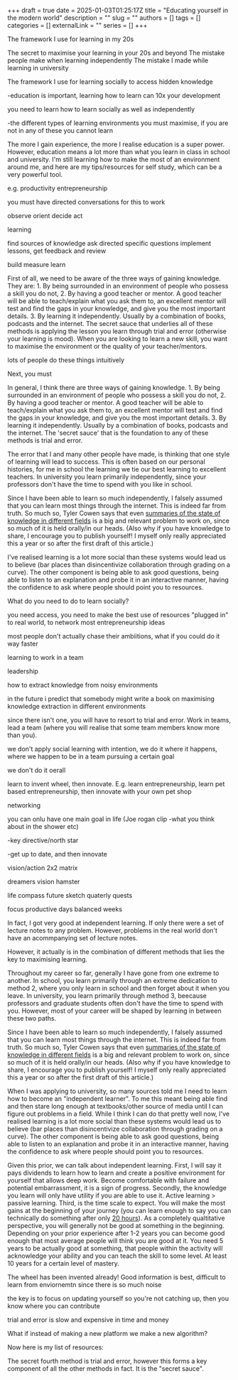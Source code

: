 +++ 
draft = true
date = 2025-01-03T01:25:17Z
title = "Educating yourself in the modern world"
description = ""
slug = ""
authors = []
tags = []
categories = []
externalLink = ""
series = []
+++



The framework I use for learning in my 20s

The secret to maximise your learning in your 20s and beyond
The mistake people make when learning independently
The mistake I made while learning in university

The framework I use for learning socially to access hidden knowledge


-education is important, learning how to learn can 10x your development

you need to learn how to learn socially as well as independently

-the different types of learning environments you must maximise, if you are not in any of these you cannot learn


The more I gain experience, the more I realise education is a super power. However, education means a lot more than what you learn in class in school and university. I'm still learning how to make the most of an environment around me, and here are my tips/resources for self study, which can be a very powerful tool.

e.g. productivity
entrepreneurship

you must have directed conversations for this to work

observe orient decide act

learning 

find sources of knowledge
ask directed specific questions
implement lessons, get feedback and review

build measure learn

First of all, we need to be aware of the three ways of gaining knowledge. They are: 1. By being surrounded in an environment of people who possess a skill you do not, 2. By having a good teacher or mentor. A good teacher will be able to teach/explain what you ask them to, an excellent mentor will test and find the gaps in your knowledge, and give you the most important details. 3. By learning it independently. Usually by a combination of books, podcasts and the internet. The secret sauce that underlies all of these methods is applying the lesson you learn through trial and error (otherwise your learning is mood). When you are looking to learn a new skill, you want to maximise the environment or the quality of your teacher/mentors.

lots of people do these things intuitively


Next, you must 






In general, I think there are three ways of gaining knowledge. 1. By being surrounded in an environment of people who possess a skill you do not, 2. By having a good teacher or mentor. A good teacher will be able to teach/explain what you ask them to, an excellent mentor will test and find the gaps in your knowledge, and give you the most important details. 3. By learning it independently. Usually by a combination of books, podcasts and the internet. The 'secret sauce' that is the foundation to any of these methods is trial and error.

The error that I and many other people have made, is thinking that one style of learning will lead to success. This is often based on our personal histories, for me in school the learning we tie our best learning to excellent teachers. In university you learn primarily independently, since your professors don't have the time to spend with you like in school.


Since I have been able to learn so much independently, I falsely assumed that you can learn most things through the internet. This is indeed far from truth. So much so, Tyler Cowen says that even [summaries of the state of knowledge in different fields](https://marginalrevolution.com/marginalrevolution/2019/12/work-on-these-things.html?commentID=160017231) is a big and relevant problem to work on, since so much of it is held orally/in our heads. (Also why if you have knowledge to share, I encourage you to publish yourself! I myself only really appreciated this a year or so after the first draft of this article.)

I've realised learning is a lot more social than these systems would lead us to believe (bar places than disincentivize collaboration through grading on a curve). The other component is being able to ask good questions, being able to listen to an explanation and probe it in an interactive manner, having the confidence to ask where people should point you to resources.

What do you need to do to learn socially?

you need access, you need to make the best use of resources
"plugged in" to real world, to network
most entrepreneurship ideas

most people don't actually chase their ambiitions, 
what if you could do it way faster

learning to work in a team

leadership 

how to extract knowledge from noisy environments

in the future i predict that somebody might write a book on maximising knowledge extraction in different environments

since there isn't one, you will have to resort to trial and error. Work in teams, lead a team (where you will realise that some team members know more than you).

we don't apply social learning with intention, we do it where it happens, where we happen to be in a team pursuing a certain goal

we don't do it oerall

learn to invent wheel, then innovate. E.g. learn entrepreneurship, learn pet based entrepreneurship, then innovate with your own pet shop

networking


you can onlu have one main goal in life (Joe rogan clip -what you think about in the shower etc)

-key directive/north star

-get up to date, and then innovate








vision/action 2x2 matrix

dreamers
vision
hamster


life compass
future sketch
quaterly quests

focus
productive days
balanced weeks




In fact, I got very good at independent learning. If only there were a set of lecture notes to any problem. However, problems in the real world don't have an acommpanying set of lecture  notes.



However, it actually is in the combination of different methods that lies the key to maximising learning.

Throughout my career so far, generally I have gone from one extreme to another. In school, you learn primarily through an extreme dedication to method 2, where you only learn in school and then forget about it when you leave. In university, you learn primarily through method 3, beecause professors and graduate students often don't have the time to spend with you. However, most of your career will be shaped by learning in between these two paths.

Since I have been able to learn so much independently, I falsely assumed that you can learn most things through the internet. This is indeed far from truth. So much so, Tyler Cowen says that even [summaries of the state of knowledge in different fields](https://marginalrevolution.com/marginalrevolution/2019/12/work-on-these-things.html?commentID=160017231) is a big and relevant problem to work on, since so much of it is held orally/in our heads. (Also why if you have knowledge to share, I encourage you to publish yourself! I myself only really appreciated this a year or so after the first draft of this article.)

When I was applying to university, so many sources told me I need to learn how to become an "independent learner". To me this meant being able find and then stare long enough at textbooks/other source of media until I can figure out problems in a field. While I think I can do that pretty well now, I've realised learning is a lot more social than these systems would lead us to believe (bar places than disincentivize collaboration through grading on a curve). The other component is being able to ask good questions, being able to listen to an explanation and probe it in an interactive manner, having the confidence to ask where people should point you to resources.

Given this prior, we can talk about independent learning. First, I will say it pays dividends to learn how to learn and create a positive environment for yourself that allows deep work. Become comfortable with failure and potential embarrassment, it is a sign of progress. Secondly, the knowledge you learn will only have utility if you are able to use it. Active learning > passive learning. Third, is the time scale to expect. You will make the most gains at the beginning of your journey (you can learn enough to say you can technically do something after only [20 hours](https://www.youtube.com/watch?v=5MgBikgcWnY)). As a completely qualtitative perspective, you will generally not be good at something in the beginning. Depending on your prior experience after 1-2 years you can become good enough that most average people will think you are good at it. You need 5 years to be actually good at something, that people within the activity will acknowledge your ability and you can teach the skill to some level. At least 10 years for a certain level of mastery.  

The wheel has been invented already! Good information is best, difficult to learn from enviornemtn since there is so much noise

the key is to focus on updating yourself so you're not catching up, then you know where you can contribute

trial and error is slow and expensive in time and money


What if instead of making a new platform we make a new algorithm?

Now here is my list of resources:



The secret fourth method is trial and error, however this forms a key component of all the other methods in fact. It is the "secret sauce".